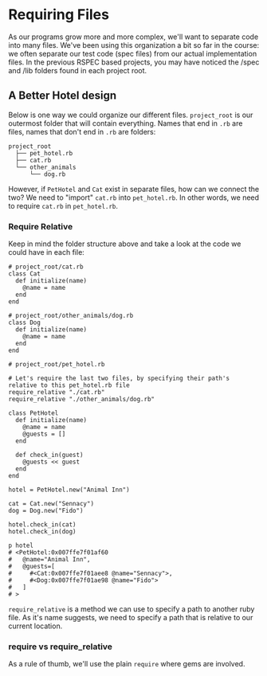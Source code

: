 # Requiring Files

As our programs grow more and more complex, we'll want to separate code into many files. We've been using this organization a bit so far in the course: we often separate our test code (spec files) from our actual implementation files. In the previous RSPEC based projects, you may have noticed the /spec and /lib folders found in each project root.

## A Better Hotel design

Below is one way we could organize our different files. `project_root` is our outermost folder that will contain everything. Names that end in `.rb` are files, names that don't end in `.rb` are folders:

```
project_root
  ├── pet_hotel.rb
  ├── cat.rb
  └── other_animals
      └── dog.rb
```

However, if `PetHotel` and `Cat` exist in separate files, how can we connect the two? We need to "import" `cat.rb` into `pet_hotel.rb`. In other words, we need to require `cat.rb` in `pet_hotel.rb`.

### Require Relative

Keep in mind the folder structure above and take a look at the code we could have in each file:

```
# project_root/cat.rb
class Cat
  def initialize(name)
    @name = name
  end
end
```

```
# project_root/other_animals/dog.rb
class Dog
  def initialize(name)
    @name = name
  end
end
```

```
# project_root/pet_hotel.rb

# Let's require the last two files, by specifying their path's relative to this pet_hotel.rb file
require_relative "./cat.rb"
require_relative "./other_animals/dog.rb"

class PetHotel
  def initialize(name)
    @name = name
    @guests = []
  end

  def check_in(guest)
    @guests << guest
  end
end

hotel = PetHotel.new("Animal Inn")

cat = Cat.new("Sennacy")
dog = Dog.new("Fido")

hotel.check_in(cat)
hotel.check_in(dog)

p hotel
# <PetHotel:0x007ffe7f01af60
#   @name="Animal Inn",
#   @guests=[
#     #<Cat:0x007ffe7f01aee8 @name="Sennacy">,
#     #<Dog:0x007ffe7f01ae98 @name="Fido">
#   ]
# >
```

`require_relative` is a method we can use to specify a path to another ruby file. As it's name suggests, we need to specify a path that is relative to our current location.

### require vs require_relative

As a rule of thumb, we'll use the plain `require` where gems are involved.

